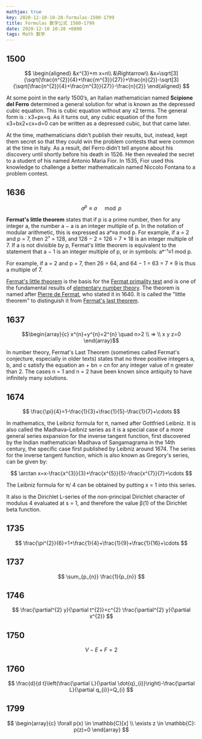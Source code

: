 ```yaml
---
mathjax: true
key: 2020-12-10-10-28-formulas-1500-1799
title: Formulas 数学公式 1500-1799
date: 2020-12-10 10:28 +0800
tags: Math 数学
---
```


## 1500

$$
\begin{aligned}
&x^{3}+m x=n\\
&\Rightarrow\\
&x=\sqrt[3]{\sqrt{\frac{n^{2}}{4}+\frac{m^{3}}{27}}+\frac{n}{2}}-\sqrt[3]{\sqrt{\frac{n^{2}}{4}+\frac{m^{3}}{27}}-\frac{n}{2}}
\end{aligned}
$$

At some point in the early 1500’s, an Italian mathematician named **Scipione del Ferro** determined a general solution for what is known as the depressed cubic equation.  This is cubic equation without any x2 terms.  The general form is : x3+px=q.  As it turns out, any cubic equation of the form x3+bx2+cx+d=0 can be written as a depressed cubic, but that came later.

At the time, mathematicians didn’t publish their results, but, instead, kept them secret so that they could win the problem contests that were common at the time in Italy.  As a result, del Ferro didn’t tell anyone about his discovery until shortly before his death in 1526.  He then revealed the secret to a student of his named Antonio Maria Fior.  In 1535, Fior used this knowledge to challenge a better mathematicain named Niccolo Fontana to a problem contest.

## 1636

$$
a^{p} \equiv a \quad \bmod p
$$

**Fermat's little theorem** states that if p is a prime number, then for any integer a, the number a − a is an integer multiple of p. In the notation of modular arithmetic, this is expressed as aᵖ≡a mod p. For example, if a = 2 and p = 7, then 2⁷ = 128, and 128 − 2 = 126 = 7 × 18 is an integer multiple of 7. If a is not divisible by p, Fermat's little theorem is equivalent to the statement that a − 1 is an integer multiple of p, or in symbols: aᵖ⁻¹≡1 mod p.

For example, if a = 2 and p = 7, then 26 = 64, and 64 − 1 = 63 = 7 × 9 is thus a multiple of 7.

[Fermat's little theorem](https://en.wikipedia.org/wiki/Fermat's_little_theorem) is the basis for the [Fermat primality test](https://en.wikipedia.org/wiki/Fermat_primality_test) and is one of the fundamental results of [elementary number theory](https://en.wikipedia.org/wiki/Elementary_number_theory). The theorem is named after [Pierre de Fermat](https://en.wikipedia.org/wiki/Pierre_de_Fermat), who stated it in 1640. It is called the "little theorem" to distinguish it from [Fermat's last theorem](https://en.wikipedia.org/wiki/Fermat%27s_last_theorem).

## 1637

$$\begin{array}{c}
x^{n}+y^{n}=2^{n} \quad n>2 \\
=> \\
x y z=0
\end{array}$$

In number theory, Fermat's Last Theorem (sometimes called Fermat's conjecture, especially in older texts) states that no three positive integers a, b, and c satisfy the equation an + bn = cn for any integer value of n greater than 2. The cases n = 1 and n = 2 have been known since antiquity to have infinitely many solutions.

## 1674

$$
\frac{\pi}{4}=1-\frac{1}{3}+\frac{1}{5}-\frac{1}{7}+\cdots
$$

In mathematics, the Leibniz formula for π, named after Gottfried Leibniz. It is also called the Madhava–Leibniz series as it is a special case of a more general series expansion for the inverse tangent function, first discovered by the Indian mathematician Madhava of Sangamagrama in the 14th century, the specific case first published by Leibniz around 1674. The series for the inverse tangent function, which is also known as Gregory's series, can be given by:

$$
\arctan x=x-\frac{x^{3}}{3}+\frac{x^{5}}{5}-\frac{x^{7}}{7}+\cdots
$$

The Leibniz formula for π/ 4 can be obtained by putting x = 1 into this series.

It also is the Dirichlet L-series of the non-principal Dirichlet character of modulus 4 evaluated at s = 1, and therefore the value β(1) of the Dirichlet beta function.

## 1735

$$
\frac{\pi^{2}}{6}=1+\frac{1}{4}+\frac{1}{9}+\frac{1}{16}+\cdots
$$

## 1737

$$
\sum_{p_{n}} \frac{1}{p_{n}}
$$

## 1746

$$
\frac{\partial^{2} y}{\partial t^{2}}=c^{2} \frac{\partial^{2} y}{\partial x^{2}}
$$

## 1750

$$
V-E+F=2
$$

## 1760

$$
\frac{d}{d t}\left(\frac{\partial L}{\partial \dot{q}_{i}}\right)-\frac{\partial L}{\partial q_{i}}=Q_{i}
$$

## 1799

$$
\begin{array}{c}
\forall p(x) \in \mathbb{C}[x] \\
\exists z \in \mathbb{C}: p(z)=0
\end{array}
$$

<!--more-->

